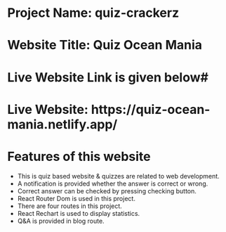 <h1> Project Name: quiz-crackerz </h1>
<h1> Website Title:  Quiz Ocean Mania  </h1>

# Live Website Link is given below#
<h1> Live Website: https://quiz-ocean-mania.netlify.app/  </h1>

# Features of this website #

<ul> 

<li> This is quiz based website & quizzes are related to web development. </li>
<li> A notification is provided whether the answer is correct or wrong. </li>
<li> Correct answer can be checked by pressing checking button. </li>
<li> React Router Dom is used in this project. </li>
<li> There are four routes in this project.  </li>
<li> React Rechart is used to display statistics. </li>
<li> Q&A is provided in blog route. </li>




</ul>
